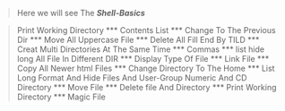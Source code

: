 > Here we will see The ***Shell-Basics***

> Print Working Directory ***
> Contents List ***
> Change To The Previous Dir ***
> Move All Uppercase File ***
> Delete All Fill End By TILD ***
> Creat Multi Directories At The Same Time ***
> Commas ***
> list hide long All File In Different DIR ***
> Display Type Of File ***
> Link File ***
> Copy All Newer html Files ***
> Change Directory To The Home ***
> List Long Format And Hide Files And User-Group Numeric And CD Directory ***
> Move File ***
> Delete file And Directory ***
> Print Working Directory ***
> Magic File
